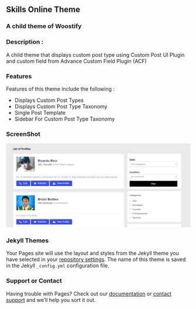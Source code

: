 ## Skills Online Theme

### A child theme of Woostify

### Description :
A child theme that displays custom post type using Custom Post UI Plugin and custom field from Advance Custom Field Plugin (ACF)

### Features

Features of this theme include the following : 

- Displays Custom Post Types
- Displays Custom Post Type Taxonomy
- Single Post Template
- Sidebar For Custom Post Type Taxonomy

### ScreenShot
![alt text](https://raw.githubusercontent.com/brixiobodino/skills-online-theme/main/screenshot.PNG)


### Jekyll Themes

Your Pages site will use the layout and styles from the Jekyll theme you have selected in your [repository settings](https://github.com/brixiobodino/skills-online-theme/settings/pages). The name of this theme is saved in the Jekyll `_config.yml` configuration file.

### Support or Contact

Having trouble with Pages? Check out our [documentation](https://docs.github.com/categories/github-pages-basics/) or [contact support](https://support.github.com/contact) and we’ll help you sort it out.
